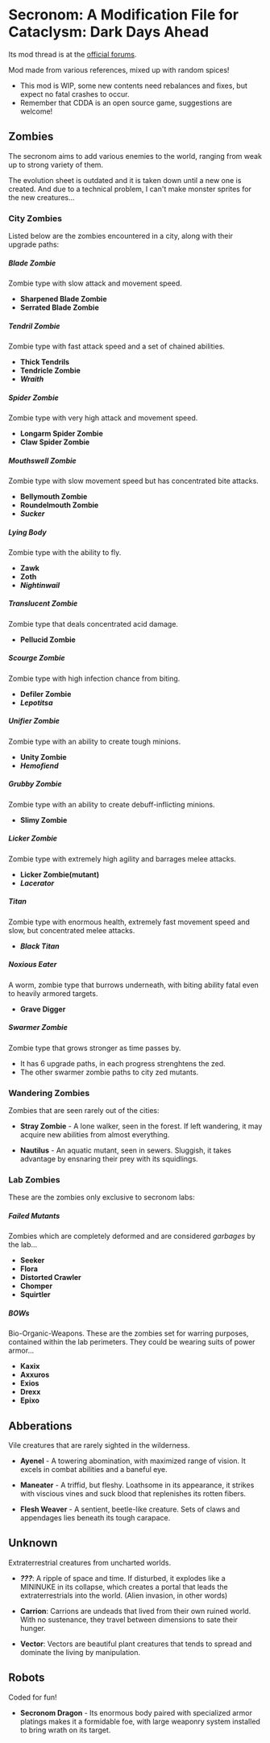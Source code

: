 # Secronom: A Modification File for Cataclysm: Dark Days Ahead

Its mod thread is at the [official forums](https://discourse.cataclysmdda.org/t/secronom-zombies-mod-thread/16211/1).

Mod made from various references, mixed up with random spices! 

- This mod is WIP, some new contents need rebalances and fixes, but expect no fatal crashes to occur.
- Remember that CDDA is an open source game, suggestions are welcome!

## Zombies
The secronom aims to add various enemies to the world, ranging from weak up to strong variety of them.

The evolution sheet is outdated and it is taken down until a new one is created. And due to a technical problem, I can't make monster sprites for the new creatures...

### City Zombies

Listed below are the zombies encountered in a city, along with their upgrade paths:

##### Blade Zombie
Zombie type with slow attack and movement speed.
* **Sharpened Blade Zombie**
* **Serrated Blade Zombie**
	
##### Tendril Zombie
Zombie type with fast attack speed and a set of chained abilities.
* **Thick Tendrils**
* **Tendricle Zombie**
* _**Wraith**_
	
##### Spider Zombie
Zombie type with very high attack and movement speed.
* **Longarm Spider Zombie**
* **Claw Spider Zombie**

##### Mouthswell Zombie
Zombie type with slow movement speed but has concentrated bite attacks.
* **Bellymouth Zombie**
* **Roundelmouth Zombie**
* _**Sucker**_

##### Lying Body
Zombie type with the ability to fly.
* **Zawk**
* **Zoth**
* _**Nightinwail**_

##### Translucent Zombie
Zombie type that deals concentrated acid damage.
* **Pellucid Zombie**

##### Scourge Zombie
Zombie type with high infection chance from biting.
* **Defiler Zombie**
* _**Lepotitsa**_

##### Unifier Zombie
Zombie type with an ability to create tough minions.
* **Unity Zombie**
* _**Hemofiend**_

##### Grubby Zombie
Zombie type with an ability to create debuff-inflicting minions.
* **Slimy Zombie**

##### Licker Zombie
Zombie type with extremely high agility and barrages melee attacks.
* **Licker Zombie(mutant)**
* _**Lacerator**_

##### Titan
Zombie type with enormous health, extremely fast movement speed and slow, but concentrated melee attacks.
* _**Black Titan**_

##### Noxious Eater
A worm, zombie type that burrows underneath, with biting ability fatal even to heavily armored targets.
* **Grave Digger**

##### Swarmer Zombie
Zombie type that grows stronger as time passes by.
* It has 6 upgrade paths, in each progress strenghtens the zed.
* The other swarmer zombie paths to city zed mutants.

### Wandering Zombies
Zombies that are seen rarely out of the cities:

* **Stray Zombie** - A lone walker, seen in the forest. If left wandering, it may acquire new abilities from almost everything.

* **Nautilus** - An aquatic mutant, seen in sewers. Sluggish, it takes advantage by ensnaring their prey with its squidlings.

### Lab Zombies
These are the zombies only exclusive to secronom labs:

##### Failed Mutants
Zombies which are completely deformed and are considered *garbages* by the lab...

* **Seeker**
* **Flora**
* **Distorted Crawler**
* **Chomper**
* **Squirtler**

##### BOWs
Bio-Organic-Weapons. These are the zombies set for warring purposes, contained within the lab perimeters. They could be wearing suits of power armor...

* **Kaxix**
* **Axxuros**
* **Exios**
* **Drexx**
* **Epixo**

## Abberations

Vile creatures that are rarely sighted in the wilderness.

* **Ayenel** - A towering abomination, with maximized range of vision. It excels in combat abilities and a baneful eye.

* **Maneater** - A triffid, but fleshy. Loathsome in its appearance, it strikes with viscious vines and suck blood that replenishes its rotten fibers.

* **Flesh Weaver** - A sentient, beetle-like creature. Sets of claws and appendages lies beneath its tough carapace.

## Unknown
Extraterrestrial creatures from uncharted worlds.

* _**???**_: A ripple of space and time. If disturbed, it explodes like a MININUKE in its collapse, which creates a portal that leads the extraterrestrials into the world. (Alien invasion, in other words)

* **Carrion**: Carrions are undeads that lived from their own ruined world. With no sustenance, they travel between dimensions to sate their hunger.

* **Vector**: Vectors are beautiful plant creatures that tends to spread and dominate the living by manipulation.

## Robots

Coded for fun!

* **Secronom Dragon** - Its enormous body paired with specialized armor platings makes it a formidable foe, with large weaponry system installed to bring wrath on its target.